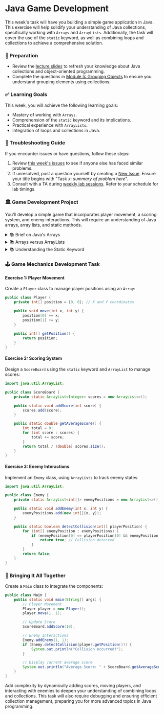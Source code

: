 # Java Game Development

This week's task will have you building a simple game application in Java. This exercise will help solidify your understanding of Java collections, specifically working with `Arrays` and `ArrayLists`. Additionally, the task will cover the use of the `static` keyword, as well as combining loops and collections to achieve a comprehensive solution.

### 📝 Preparation

- Review the [lecture slides](https://docs.google.com/presentation/d/1qIjQ10Dy7RW00wit0Ud5vX_012pH_1chOcuvpkt03cg/edit#slide=id.p) to refresh your knowledge about Java collections and object-oriented programming.
- Complete the questions in [Module 5: Grouping Objects](https://qbl.sys.kth.se/sections/dd1337_programming/container/grouping_objects) to ensure you understand grouping elements using collections.

### ✅ Learning Goals

This week, you will achieve the following learning goals:

- Mastery of working with `Arrays`.
- Comprehension of the `static` keyword and its implications.
- Practical experience with `ArrayLists`.
- Integration of loops and collections in Java.

### 🚨 Troubleshooting Guide

If you encounter issues or have questions, follow these steps:
1. Review [this week's issues](https://gits-15.sys.kth.se/inda-24/help/issues) to see if anyone else has faced similar problems.
2. If unresolved, post a question yourself by creating a [New Issue](https://gits-15.sys.kth.se/inda-24/help/issues/new). Ensure your title begins with "Task *x*: *summary of problem here*".
3. Consult with a TA during [weekly lab sessions](https://queue.csc.kth.se/Queue/INDA). Refer to your schedule for lab timings.

### 🏛 Game Development Project

You'll develop a simple game that incorporates player movement, a scoring system, and enemy interactions. This will require an understanding of Java arrays, array lists, and static methods.

<details>
<summary> 📚 Brief on Java's Arrays </summary>

Arrays in Java can be utilized to store collections of data in a fixed-size format. Here's a quick reminder of array usage:

```java
// Create an array
int[] scores = new int[4]; // Initializes an array that can hold 4 integers

// Direct assignment
int[] levels = {0, 1, 2, 3};

// Iterating using a for loop
for (int i = 0; i < levels.length; i++) {
    System.out.println("Level: " + levels[i]);
}
```

Remember, arrays can interact with methods:

```java
// Method returning the average score
public static double calculateAverage(int[] scores) {
    double total = 0;
    for (int score : scores) {
        total += score;
    }
    return total / scores.length;
}
```
</details>

<details>
<summary> 📚 Arrays versus ArrayLists </summary>

While arrays have a fixed size, `ArrayLists` are dynamic and part of Java’s collection framework:

```java
import java.util.ArrayList;

ArrayList<String> enemyNames = new ArrayList<>();
enemyNames.add("Goblin");
enemyNames.add("Orc");

// Iterating through ArrayList with a for-each loop
for (String enemy : enemyNames) {
    System.out.println("Enemy: " + enemy);
}
```

This adaptability makes `ArrayLists` preferable for situations where the collection size isn’t known beforehand.
</details>

<details>
<summary> 📚 Understanding the Static Keyword </summary>

Methods and fields marked as `static` belong to the class, not specific objects:

```java
public class GameConfig {
    public static int globalDifficulty = 3; // Shared among all instances

    public static int getDifficulty() {
        return globalDifficulty;
    }
}

// Static method usage
int difficulty = GameConfig.getDifficulty();
```
</details>

### 🕹️ Game Mechanics Development Task

#### Exercise 1: Player Movement
Create a `Player` class to manage player positions using an `Array`:

```java
public class Player {
    private int[] position = {0, 0}; // X and Y coordinates

    public void move(int x, int y) {
        position[0] += x;
        position[1] += y;
    }
    
    public int[] getPosition() {
        return position;
    }
}
```

#### Exercise 2: Scoring System
Design a `ScoreBoard` using the `static` keyword and `ArrayList` to manage scores:

```java
import java.util.ArrayList;

public class ScoreBoard {
    private static ArrayList<Integer> scores = new ArrayList<>();

    public static void addScore(int score) {
        scores.add(score);
    }

    public static double getAverageScore() {
        int total = 0;
        for (int score : scores) {
            total += score;
        }
        return total / (double) scores.size();
    }
}
```

#### Exercise 3: Enemy Interactions
Implement an `Enemy` class, using `ArrayLists` to track enemy states:

```java
import java.util.ArrayList;

public class Enemy {
    private static ArrayList<int[]> enemyPositions = new ArrayList<>();

    public static void addEnemy(int x, int y) {
        enemyPositions.add(new int[]{x, y});
    }

    public static boolean detectCollision(int[] playerPosition) {
        for (int[] enemyPosition : enemyPositions) {
            if (enemyPosition[0] == playerPosition[0] && enemyPosition[1] == playerPosition[1]) {
                return true; // Collision detected
            }
        }
        return false;
    }
}
```

### 🎉 Bringing It All Together
Create a `Main` class to integrate the components:

```java
public class Main {
    public static void main(String[] args) {
        // Player Movement
        Player player = new Player();
        player.move(1, 1);

        // Update Score
        ScoreBoard.addScore(10);

        // Enemy Interactions
        Enemy.addEnemy(1, 1);
        if (Enemy.detectCollision(player.getPosition())) {
            System.out.println("Collision occurred!");
        }

        // Display current average score
        System.out.println("Average Score: " + ScoreBoard.getAverageScore());
    }
}
```

Add complexity by dynamically adding scores, moving players, and interacting with enemies to deepen your understanding of combining loops and collections. This task will also require debugging and ensuring efficient collection management, preparing you for more advanced topics in Java programming.
